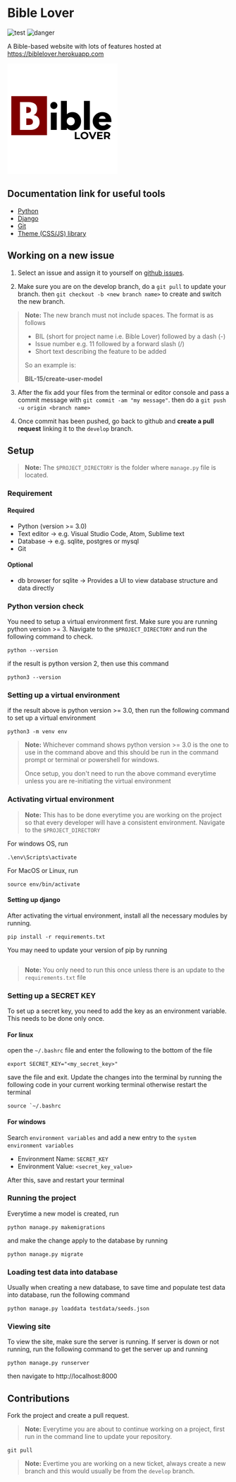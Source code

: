 # Bible Lover 

![test](https://github.com/tushortz/biblelover/workflows/test/badge.svg)
![danger](https://github.com/tushortz/biblelover/workflows/danger/badge.svg)


A Bible-based website with lots of features hosted at https://biblelover.herokuapp.com

![Bible Lover logo](./biblelover/assets/img/brand/logo.png)


## Documentation link for useful tools

* [Python](https://docs.python.org/3.8/tutorial/introduction.html)
* [Django](https://docs.djangoproject.com/en/3.0/intro/overview)
* [Git](https://git-scm.com/docs)
* [Theme (CSS/JS) library](https://preview.webpixels.io/quick-website-ui-kit/docs)

## Working on a new issue

1. Select an issue and assign it to yourself on [github issues](https://github.com/tushortz/biblelover/issues).


2. Make sure you are on the develop branch, do a `git pull` to update your branch. then `git checkout -b <new branch name>` to create and switch the new branch.

> **Note:** The new branch must not include spaces. The format is as follows
>
> * BIL (short for project name i.e. Bible Lover) followed by a dash (-)
> * Issue number e.g. 11 followed by a forward slash (/)
> * Short text describing the feature to be added
>
> So an example is:
> 
> **BIL-15/create-user-model**

3. After the fix add your files from the terminal or editor console and pass a commit message with `git commit -am "my message"`. then do a `git push -u origin <branch name>`

4. Once commit has been pushed, go back to github and **create a pull request** linking it to the `develop` branch.


## Setup

> **Note:** The `$PROJECT_DIRECTORY` is the folder where `manage.py` file is located.

### Requirement

#### Required

* Python (version >= 3.0)
* Text editor -> e.g. Visual Studio Code, Atom, Sublime text
* Database -> e.g. sqlite, postgres or mysql
* Git


#### Optional

* db browser for sqlite -> Provides a UI to view database structure and data directly


### Python version check

You need to setup a virtual environment first. Make sure you are running python version >= 3. Navigate to the `$PROJECT_DIRECTORY` and run the following command to check.


```
python --version
```

if the result is python version 2, then use this command

```
python3 --version
```

### Setting up a virtual environment

if the result above is python version >= 3.0, then run the following command to set up a virtual environment

```
python3 -m venv env
```

> **Note:** Whichever command shows python version >= 3.0 is the one to use in the command above and this should be run in the command prompt or terminal or powershell for windows.
>
> Once setup, you don't need to run the above command everytime unless you are re-initiating the virtual environment

### Activating virtual environment

> **Note:** This has to be done everytime you are working on the project so that every developer will have a consistent environment. Navigate to the `$PROJECT_DIRECTORY`

For windows OS, run

```
.\env\Scripts\activate
```

For MacOS or Linux, run

```
source env/bin/activate
```


#### Setting up django

After activating the virtual environment, install all the necessary modules by running.

```
pip install -r requirements.txt
```

You may need to update your version of pip by running
```python -m pip install --upgrade pip
```

> **Note:** You only need to run this once unless there is an update to the `requirements.txt` file

### Setting up a SECRET KEY

To set up a secret key, you need to add the key as an environment variable. This needs to be done only once.

#### For linux

open the `~/.bashrc` file and enter the following to the bottom of the file

```
export SECRET_KEY="<my_secret_key>"
```

save the file and exit. Update the changes into the terminal by running the following code in your current working terminal otherwise restart the terminal

```
source `~/.bashrc
```

#### For windows

Search `environment variables` and add a new entry to the `system environment variables`

* Environment Name: `SECRET_KEY`
* Environment Value: `<secret_key_value>`

After this, save and restart your terminal

### Running the project

Everytime a new model is created, run

```
python manage.py makemigrations
```

and make the change apply to the database by running

```
python manage.py migrate
```

### Loading test data into database

Usually when creating a new database, to save time and populate test data into database, run the following command


```
python manage.py loaddata testdata/seeds.json
```

### Viewing site

To view the site, make sure the server is running. If server is down or not running, run the following command to get the server up and running

```
python manage.py runserver
```

then navigate to http://localhost:8000



## Contributions

Fork the project and create a pull request.

> **Note:** Everytime you are about to continue working on a project, first run in the command line to update your repository.

```
git pull
```

> **Note:** Evertime you are working on a new ticket, always create a new branch and this would usually be from the `develop` branch.
